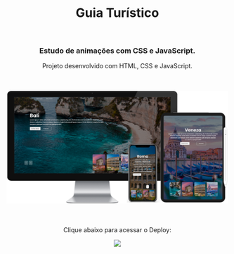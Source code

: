 <h1 align="center">
  Guia Turístico</h1>
<br>
<h3 align="center">Estudo de animações com CSS e JavaScript.</h3>
<p align="center">Projeto desenvolvido com HTML, CSS e JavaScript.</p>
<br>
<br>

<div align="center">
  <img width="800px" src="https://github.com/feliperyo/tourist-guide/blob/master/assets/mockup.png?raw=true"/>
</div>
<br>
<div align="center">
  <br>
  <p>Clique abaixo para acessar o Deploy:</p>
<a href="https://feliperyo.github.io/tourist-guide/" target="_blank"><img src="https://img.shields.io/website-up-down-green-red/http/cv.lbesson.qc.to.svg"></a>
</div>
